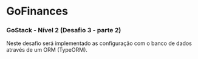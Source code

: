 # GoFinances
### GoStack - Nível 2 (Desafio 3 - parte 2)

Neste desafio será implementado as configuração com o banco de dados através de um ORM (TypeORM).
